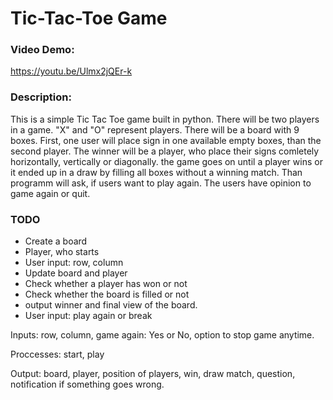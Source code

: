 # Tic-Tac-Toe Game

### Video Demo: 
https://youtu.be/Ulmx2jQEr-k

### Description: 
This is a simple Tic Tac Toe game built in python.
There will be two players in a game. "X" and "O" represent players. There will be a board with 9 boxes. First, one user will place sign in one available empty boxes, than the second player. The winner will be a player, who place their signs comletely horizontally, vertically or diagonally. the game goes on until a player wins or it ended up in a draw by filling all boxes without a winning match. Than programm will ask, if users want to play again. The users have opinion to game again or quit.

### TODO
- Create a board
- Player, who starts
- User input: row, column
- Update board and player
- Check whether a player has won or not
- Check whether the board is filled or not
- output winner and final view of the board.
- User input: play again or break

Inputs: row, column, game again: Yes or No, option to stop game anytime.

Proccesses: start, play

Output: board, player, position of players, win, draw match, question, notification if something goes wrong.
